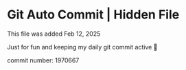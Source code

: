 # Git Auto Commit | Hidden File

This file was added Feb 12, 2025

Just for fun and keeping my daily git commit active 🤪

commit number: 1970667
